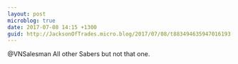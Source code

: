```yaml
---
layout: post
microblog: true
date: 2017-07-08 14:15 +1300
guid: http://JacksonOfTrades.micro.blog/2017/07/08/t883494635947016193.html
---
```

@VNSalesman All other Sabers but not that one.

